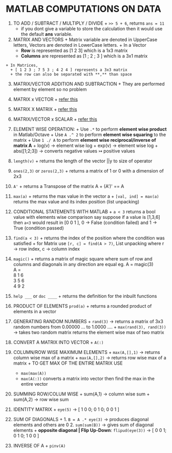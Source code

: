 # MATLAB COMPUTATIONS ON DATA

  1. TO ADD / SUBTRACT / MULTIPLY / DIVIDE
    + `>> 5 + 6`, returns `ans = 11`
      + if you dont give a variable to store the calculation then it would use the default **ans** variable.
  2. MATRIX AND VECTORS
    + Matrix variable are denoted in UpperCase letters, Vectors are denoted in LowerCase letters.
    + In a Vector
      + **Row** is represented as [1 2 3] which is a 1x3 matrix
      + **Columns** are represented as [1 ; 2 ; 3 ] which is a 3x1 matrix

    + In Matrices,
      + [ 1 2 3 ; 7 5 3 ; 4 2 4 ] represents a 3x3 matrix
      + the row can also be separated with **,** than space

  3. MATRIX/VECTOR ADDITION AND SUBTRACTION
    + They are performed element by element so no problem

  4. MATRIX x VECTOR
    + [refer this]()

  5. MATRIX X MATRIX
    + [refer this]()

  6. MATRIX/VECTOR x SCALAR
    + [refer this]()

  7. ELEMENT WISE OPERATION:
    + Use `.*` to perform **element wise product** in Matlab/Octave
    + Use `A .^ 2` to perform **element wise squaring** to the matrix
    + Use `1 ./ A` to perform **element wise reciprocal/inverse of matrix A**
    + log(v) &rarr; element wise log
    + exp(v) &rarr; element wise log
    + abs([1;2;3]) &rarr; converts negative values ↣ positive values

  8. `length(v)`
    + returns the length of the vector ||y to size of operator

  9. `ones(2,3)` or `zeros(2,3)`
    + returns a matrix of 1 or 0 with a dimension of 2x3

  10. `A'`
    + returns a Transpose of the matrix A
    + (A')' == A

  11. `max(a)`
    + returns the max value in the vector a
    + `[val, ind] = max(a)` returns the max value and its index position (list unpacking)

  12. CONDITIONAL STATEMENTS WITH MATLAB
    + `a < 3` returns a bool value with elements wise comparison say suppose if a value is [1,3,6] then `a<3` would result in [0 0 1 ], 0 &rarr; False (condition failed) and 1 &rarr; True (condition passed)

  13. `find(a < 3)`
    + returns the index of the position where the condition was satisfied
    + for Matrix use `[r, c] = find(A > 7)`, List unpacking where r &rarr; row index, c &rarr; column index

  14. `magic()`
    + returns a matrix of magic square where sum of row and columns and diagonals in any direction are equal
    eg. A = magic(3) <br /> A =  <br />8 1 6<br />3 5 6 <br />4 9 2<br />

  15. `help ___` or `doc ____`
    + returns the definition for the inbuilt functions

  16. PRODUCT OF ELEMENTS `prod(a)`
    + returns a rounded product of elements in a vector

  17. GENERATING RANDOM NUMBERS
    + `rand(3)` &rarr; returns a matrix of 3x3 random numbers from 0.00000 ... to 1.0000 ....
    + `max(rand(3), rand(3))` &rarr; takes two random matrix returns the element wise max of two matrix


  18. CONVERT A MATRIX INTO VECTOR
    + `A(:)`

  19. COLUMN/ROW WISE MAXIMUM ELEMENTS
    + `max(A,[],1)` &rarr; returns column wise max of a matrix
    + `max(A,[],2)` &rarr; returns row wise max of a matrix
    + TO GET MAX OF THE ENTIRE MATRIX USE
      + `max(max(A))`
      + `max(A(:))` converts a matrix into vector then find the max in the entire vector

  20. SUMMING ROW/COLUM WISE
    + sum(A,1) &rarr; column wise sum
    + sum(A,2) &rarr; row wise sum

  21. IDENTITY MATRIX
    + `eye(5)` &rarr; [ 1 0 0; 0 1 0; 0 0 1 ]

  22. SUM OF DIAGONALS
    + 1. `B = A .* eye(3)` &rarr; produces diagonal elements and others are 0
      2. `sum(sum(B))` &rarr; gives sum of diagonal elements
    + **opposite diagonal | Flip Up-Down**: `flipud(eye(3))` &rarr; [ 0 0 1; 0 1 0; 1 0 0 ]

  23. INVERSE OF A
    + `pinv(A)`
